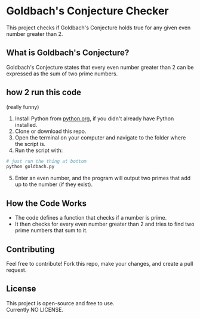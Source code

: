 # Goldbach's Conjecture Checker

This project checks if Goldbach's Conjecture holds true for any given even number greater than 2.

## What is Goldbach's Conjecture?
Goldbach's Conjecture states that every even number greater than 2 can be expressed as the sum of two prime numbers.

## how 2 run this code
  (really funny) <br>

1. Install Python from [python.org](https://www.python.org/downloads/), if you didn't already have Python installed.
2. Clone or download this repo.
3. Open the terminal on your computer and navigate to the folder where the script is.
4. Run the script with: 
```py
# just run the thing at bottom
python goldbach.py
```

5. Enter an even number, and the program will output two primes that add up to the number (if they exist).

## How the Code Works

- The code defines a function that checks if a number is prime.
- It then checks for every even number greater than 2 and tries to find two prime numbers that sum to it.

## Contributing

Feel free to contribute! Fork this repo, make your changes, and create a pull request.

## License

This project is open-source and free to use. <br> 
Currently NO LICENSE.
